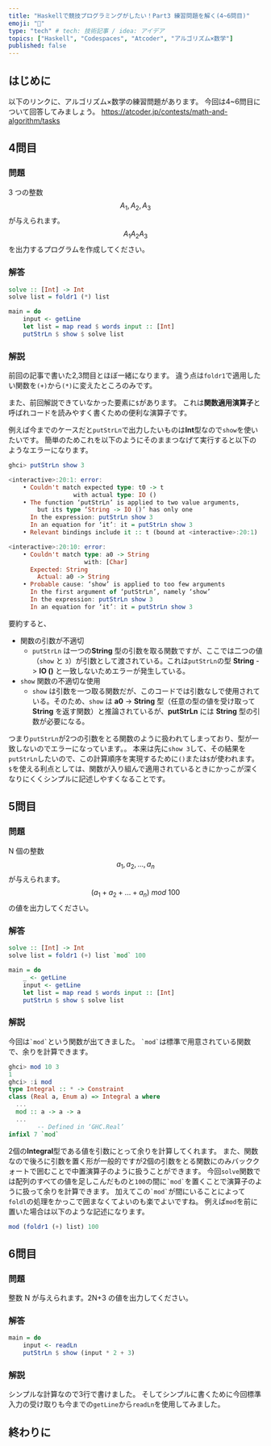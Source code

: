 ```yaml
---
title: "Haskellで競技プログラミングがしたい！Part3 練習問題を解く(4~6問目)"
emoji: "📌"
type: "tech" # tech: 技術記事 / idea: アイデア
topics: ["Haskell", "Codespaces", "Atcoder", "アルゴリズム×数学"]
published: false
---
```


## はじめに
以下のリンクに、アルゴリズム×数学の練習問題があります。
今回は4~6問目について回答してみましょう。
https://atcoder.jp/contests/math-and-algorithm/tasks

## 4問目
### 問題
3 つの整数 
$${A_1,A_2,A_3}$$が与えられます。
$${A_1A_2A_3}$$を出力するプログラムを作成してください。
### 解答
```haskell
solve :: [Int] -> Int
solve list = foldr1 (*) list

main = do
    input <- getLine
    let list = map read $ words input :: [Int]
    putStrLn $ show $ solve list
```
### 解説
前回の記事で書いた2,3問目とほぼ一緒になります。
違う点は`foldr1`で適用したい関数を`(+)`から`(*)`に変えたところのみです。

また、前回解説できていなかった要素に`$`があります。
これは**関数適用演算子**と呼ばれコードを読みやすく書くための便利な演算子です。

例えば今までのケースだと`putStrLn`で出力したいものは**Int**型なので`show`を使いたいです。
簡単のためこれを以下のようにそのままつなげて実行すると以下のようなエラーになります。
```haskell
ghci> putStrLn show 3

<interactive>:20:1: error:
    • Couldn't match expected type: t0 -> t
                  with actual type: IO ()
    • The function ‘putStrLn’ is applied to two value arguments,
        but its type ‘String -> IO ()’ has only one
      In the expression: putStrLn show 3
      In an equation for ‘it’: it = putStrLn show 3
    • Relevant bindings include it :: t (bound at <interactive>:20:1)

<interactive>:20:10: error:
    • Couldn't match type: a0 -> String
                     with: [Char]
      Expected: String
        Actual: a0 -> String
    • Probable cause: ‘show’ is applied to too few arguments
      In the first argument of ‘putStrLn’, namely ‘show’
      In the expression: putStrLn show 3
      In an equation for ‘it’: it = putStrLn show 3
```
要約すると、
- 関数の引数が不適切
    - `putStrLn` は一つの**String** 型の引数を取る関数ですが、ここでは二つの値（`show` と `3`）が引数として渡されている。これは`putStrLn`の型 **String** -> **IO ()** と一致しないためエラーが発生している。
- `show` 関数の不適切な使用
    - `show` は引数を一つ取る関数だが、このコードでは引数なしで使用されている。そのため、`show` は **a0** -> **String** 型（任意の型の値を受け取って **String** を返す関数）と推論されているが、**putStrLn** には **String** 型の引数が必要になる。

つまり`putStrLn`が2つの引数をとる関数のように扱われてしまっており、型が一致しないのでエラーになっています。。
本来は先に`show 3`して、その結果を`putStrLn`したいので、この計算順序を実現するために`()`または`$`が使われます。
`$`を使える利点としては、関数が入り組んで適用されているときにかっこが深くなりにくくシンプルに記述しやすくなることです。

## 5問目
### 問題
N 個の整数$${a_1,a_2,...,a_n}$$が与えられます。
$${(a_1+a_2+...+a_n)\ mod\ 100}$$の値を出力してください。
### 解答
```haskell
solve :: [Int] -> Int
solve list = foldr1 (+) list `mod` 100

main = do
    _ <- getLine
    input <- getLine
    let list = map read $ words input :: [Int]
    putStrLn $ show $ solve list
```
### 解説
今回は`` `mod` ``という関数が出てきました。
`` `mod` ``は標準で用意されている関数で、余りを計算できます。
```haskell
ghci> mod 10 3
1
ghci> :i mod
type Integral :: * -> Constraint
class (Real a, Enum a) => Integral a where
  ...
  mod :: a -> a -> a
  ...
        -- Defined in ‘GHC.Real’
infixl 7 `mod`
```
2個の**Integral**型である値を引数にとって余りを計算してくれます。
また、関数なので後ろに引数を置く形が一般的ですが2個の引数をとる関数にのみバッククォートで囲むことで中置演算子のように扱うことができます。
今回`solve`関数では配列のすべての値を足しこんだものと`100`の間に`` `mod` ``を置くことで演算子のように扱って余りを計算できます。
加えてこの`` `mod` ``が間にいることによって`foldl`の処理をかっこで囲まなくてよいのも楽でよいですね。
例えば`mod`を前に置いた場合は以下のような記述になります。
```haskell
mod (foldr1 (+) list) 100
```

## 6問目
### 問題
整数 N が与えられます。2N+3 の値を出力してください。
### 解答
```haskell
main = do
    input <- readLn
    putStrLn $ show (input * 2 + 3)
```
### 解説
シンプルな計算なので3行で書けました。
そしてシンプルに書くために今回標準入力の受け取りも今までの`getLine`から`readLn`を使用してみました。


## 終わりに